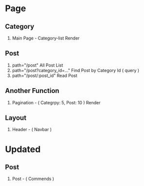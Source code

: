 # Page

## Category

1. Main Page - Category-list Render

## Post

1. path="/post" All Post List
2. path="/post?category_id=..." Find Post by Category Id ( query )
3. path="/post/:post_id" Read Post

## Another Function

1. Pagination - ( Categrpy: 5, Post: 10 ) Render

## Layout

1. Header - ( Navbar )

# Updated

## Post

1. Post - ( Commends )
